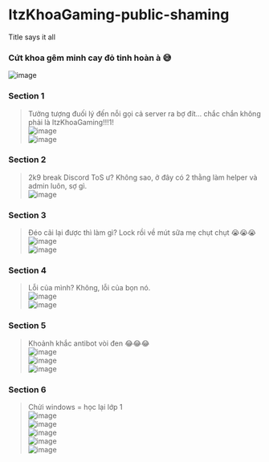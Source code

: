 # ItzKhoaGaming-public-shaming
Title says it all

### Cứt khoa gêm minh cay đỏ tinh hoàn à 😅  
![image](https://user-images.githubusercontent.com/67498765/154837214-b45e7103-841e-4c6a-86b4-f4cca5430b25.png)


### Section 1
> Tưởng tượng đuối lý đến nỗi gọi cả server ra bợ đít... chắc chắn không phải là ItzKhoaGaming!!!1!  
![image](https://user-images.githubusercontent.com/67498765/152801290-84b257a3-ce2c-4d1e-9af6-4f4eaf2f6d24.png)  
![image](https://user-images.githubusercontent.com/67498765/152800080-267a21d1-01f2-4ce5-a0ad-9b0f5d8aaa8d.png)  

### Section 2  
> 2k9 break Discord ToS ư? Không sao, ở đây có 2 thằng làm helper và admin luôn, sợ gì.  
![image](https://user-images.githubusercontent.com/67498765/152801461-6eb74d65-25b1-49e8-93e3-01248af73f09.png)  

### Section 3  
> Đéo cãi lại được thì làm gì? Lock rồi về mút sữa mẹ chụt chụt 😭😭😭  
![image](https://user-images.githubusercontent.com/67498765/152802734-e338111a-6de7-4749-b91e-85474077f2b6.png)  
![image](https://user-images.githubusercontent.com/67498765/152802410-b8988b2c-5f72-4cfb-8835-31425f984a0a.png)  

### Section 4  
> Lỗi của mình? Không, lỗi của bọn nó.  
![image](https://user-images.githubusercontent.com/67498765/152801862-3e7c1815-a039-443b-a8e9-26c09ad70339.png)  
![image](https://user-images.githubusercontent.com/67498765/152801938-149102a5-44f2-412d-a580-d882787db406.png)  

### Section 5  
> Khoảnh khắc antibot vòi đen 😂😂😂  
![image](https://user-images.githubusercontent.com/67498765/152912983-35f0e7bf-2728-40f1-af08-2df1a3fccf00.png)  
![image](https://user-images.githubusercontent.com/67498765/152913036-b087a768-1584-4f02-b2cd-94cb196692a0.png)  
![image](https://media.discordapp.net/attachments/894853950346502215/940965492158513192/Screenshot_20220209-204037.jpg  )

### Section 6
> Chửi windows = học lại lớp 1  
![image](https://cdn.discordapp.com/attachments/855066292800454688/944896084260569109/unknown.png)  
![image](https://cdn.discordapp.com/attachments/855066292800454688/944896108138749963/unknown.png)  
![image](https://cdn.discordapp.com/attachments/855066292800454688/944896135598866502/unknown.png)  
![image](https://cdn.discordapp.net/attachments/855066292800454688/944896178431086602/unknown.png)  
![image](https://cdn.discordapp.com/attachments/855066292800454688/944896211662565386/unknown.png)  
 
